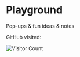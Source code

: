 # Playground 
Pop-ups & fun ideas & notes 

GitHub visited:

![Visitor Count](https://profile-counter.glitch.me/{YinhaoHe}/count.svg)

 